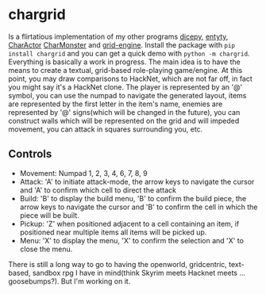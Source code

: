 
# chargrid
Is a flirtatious implementation of my other programs [dicepy](https://github.com/primal-coder/dicepy), [entyty](https://github.com/primal-coder/entyty), [CharActor](https://github.com/primal-coder/charactor) [CharMonster](http://github.com/primal-coder/charmonster) and [grid-engine](https://github.com/primal-coder/grid-engine). Install the package with `pip install chargrid` and you can get a quick demo with `python -m chargrid`. Everything is basically a work in progress. The main idea is to have the means to create a textual, grid-based role-playing game/engine. At this point, you may draw comparisons to HackNet, which are not far off, in fact you might say it's a HackNet clone. The player is represented by an '@' symbol, you can use the numpad to navigate the generated layout, items are represented by the first letter in the item's name, enemies are represented by '@' signs(which will be changed in the future), you can construct walls which will be represented on the grid and will impeded movement, you can attack in squares surrounding you, etc.

## Controls

- Movement: Numpad 1, 2, 3, 4, 6, 7, 8, 9
- Attack: 'A' to initiate attack-mode, the arrow keys to navigate the cursor and 'A' to confirm which cell to direct the attack
- Build: 'B' to display the build menu, 'B' to confirm the build piece, the arrow keys to navigate the cursor and 'B' to confirm the cell in which the piece will be built.
- Pickup: 'Z' when positioned adjacent to a cell containing an item, if positioned near multiple items all items will be picked up.
- Menu: 'X' to display the menu, 'X' to confirm the selection and 'X' to close the menu.

There is still a long way to go to having the openworld, gridcentric, text-based, sandbox rpg I have in mind(think Skyrim meets Hacknet meets ... goosebumps?). But I'm working on it. 

